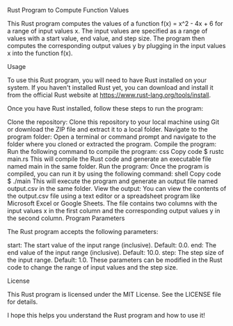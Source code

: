 Rust Program to Compute Function Values

This Rust program computes the values of a function f(x) = x^2 - 4x + 6 for a range of input values x. The input values are specified as a range of values with a start value, end value, and step size. The program then computes the corresponding output values y by plugging in the input values x into the function f(x).

Usage

To use this Rust program, you will need to have Rust installed on your system. If you haven't installed Rust yet, you can download and install it from the official Rust website at https://www.rust-lang.org/tools/install.

Once you have Rust installed, follow these steps to run the program:

Clone the repository: Clone this repository to your local machine using Git or download the ZIP file and extract it to a local folder.
Navigate to the program folder: Open a terminal or command prompt and navigate to the folder where you cloned or extracted the program.
Compile the program: Run the following command to compile the program:
css
Copy code
$ rustc main.rs
This will compile the Rust code and generate an executable file named main in the same folder.
Run the program: Once the program is compiled, you can run it by using the following command:
shell
Copy code
$ ./main
This will execute the program and generate an output file named output.csv in the same folder.
View the output: You can view the contents of the output.csv file using a text editor or a spreadsheet program like Microsoft Excel or Google Sheets. The file contains two columns with the input values x in the first column and the corresponding output values y in the second column.
Program Parameters

The Rust program accepts the following parameters:

start: The start value of the input range (inclusive). Default: 0.0.
end: The end value of the input range (inclusive). Default: 10.0.
step: The step size of the input range. Default: 1.0.
These parameters can be modified in the Rust code to change the range of input values and the step size.

License

This Rust program is licensed under the MIT License. See the LICENSE file for details.

I hope this helps you understand the Rust program and how to use it!